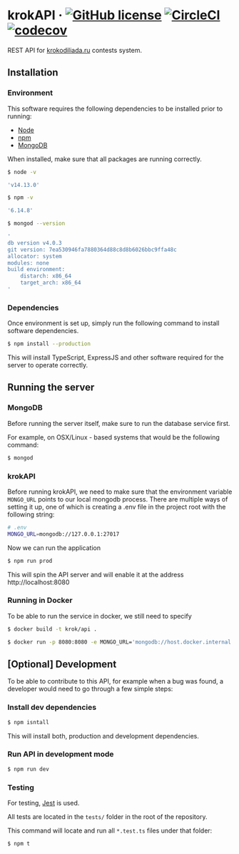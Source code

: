# krokAPI &middot; [![GitHub license](https://img.shields.io/badge/license-MIT-blue.svg)](https://github.com/krokodiliada/krokapi/blob/main/LICENSE) [![CircleCI](https://img.shields.io/circleci/build/github/krokodiliada/krokapi?label=circleci&token=c4f3b82c175aa905dabca2ab27bd5cc06a35cc8f)](https://circleci.com/gh/krokodiliada/krokapi) [![codecov](https://codecov.io/gh/krokodiliada/krokapi/branch/main/graph/badge.svg?token=KWZ8263SC8)](https://codecov.io/gh/krokodiliada/krokapi)

REST API for [krokodiliada.ru](https://krokodiliada.ru) contests system.

## Installation

### Environment

This software requires the following dependencies to be installed prior to running:

- [Node](https://nodejs.org/en/)
- [npm](https://www.npmjs.com/get-npm)
- [MongoDB](https://docs.mongodb.com/manual/installation/#mongodb-community-edition-installation-tutorials)

When installed, make sure that all packages are running correctly.

```bash
$ node -v

'v14.13.0'
```

```bash
$ npm -v

'6.14.8'
```

```bash
$ mongod --version

'
db version v4.0.3
git version: 7ea530946fa7880364d88c8d8b6026bbc9ffa48c
allocator: system
modules: none
build environment:
    distarch: x86_64
    target_arch: x86_64
'
```

### Dependencies

Once environment is set up, simply run the following command to install software dependencies.

```bash
$ npm install --production
```

This will install TypeScript, ExpressJS and other software required for the server to operate correctly.

## Running the server

### MongoDB

Before running the server itself, make sure to run the database service first.

For example, on OSX/Linux - based systems that would be the following command:

```bash
$ mongod
```

### krokAPI

Before running krokAPI, we need to make sure that the environment variable `MONGO_URL` points to our local mongodb process. There are multiple ways of setting it up, one of which is creating a .env file in the project root with the following string:

```bash
# .env
MONGO_URL=mongodb://127.0.0.1:27017
```

Now we can run the application

```bash
$ npm run prod
```

This will spin the API server and will enable it at the address http://localhost:8080

### Running in Docker

To be able to run the service in docker, we still need to specify

```bash
$ docker build -t krok/api .

$ docker run -p 8080:8080 -e MONGO_URL='mongodb://host.docker.internal:27017' krok/api:latest
```

## [Optional] Development

To be able to contribute to this API, for example when a bug was found, a developer would need to go through a few simple steps:

### Install dev dependencies

```bash
$ npm isntall
```

This will install both, production and development dependencies.

### Run API in development mode

```bash
$ npm run dev
```

### Testing

For testing, [Jest](https://jestjs.io/) is used.

All tests are located in the `tests/` folder in the root of the repository.

This command will locate and run all `*.test.ts` files under that folder:

```bash
$ npm t
```
